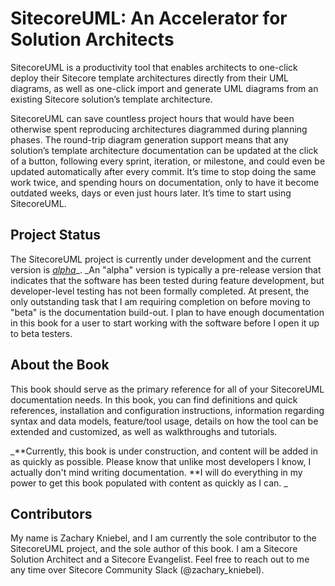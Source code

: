 # SitecoreUML: An Accelerator for Solution Architects

SitecoreUML is a productivity tool that enables architects to one-click deploy their Sitecore template architectures directly from their UML diagrams, as well as one-click import and generate UML diagrams from an existing Sitecore solution’s template architecture.

SitecoreUML can save countless project hours that would have been otherwise spent reproducing architectures diagrammed during planning phases. The round-trip diagram generation support means that any solution’s template architecture documentation can be updated at the click of a button, following every sprint, iteration, or milestone, and could even be updated automatically after every commit. It’s time to stop doing the same work twice, and spending hours on documentation, only to have it become outdated weeks, days or even just hours later. It’s time to start using SitecoreUML.

## Project Status

The SitecoreUML project is currently under development and the current version is [_alpha_](https://github.com/zkniebel/SitecoreUML/releases)_. _An "alpha" version is typically a pre-release version that indicates that the software has been tested during feature development, but developer-level testing has not been formally completed. At present, the only outstanding task that I am requiring completion on before moving to "beta" is the documentation build-out. I plan to have enough documentation in this book for a user to start working with the software before I open it up to beta testers. 

## About the Book

This book should serve as the primary reference for all of your SitecoreUML documentation needs. In this book, you can find definitions and quick references, installation and configuration instructions, information regarding syntax and data models, feature/tool usage, details on how the tool can be extended and customized, as well as walkthroughs and tutorials. 

_**Currently, this book is under construction, and content will be added in as quickly as possible. Please know that unlike most developers I know, I actually don't mind writing documentation. **I will do everything in my power to get this book populated with content as quickly as I can. _

## Contributors

My name is Zachary Kniebel, and I am currently the sole contributor to the SitecoreUML project, and the sole author of this book. I am a Sitecore Solution Architect and a Sitecore Evangelist. Feel free to reach out to me any time over Sitecore Community Slack \(@zachary\_kniebel\). 

 



